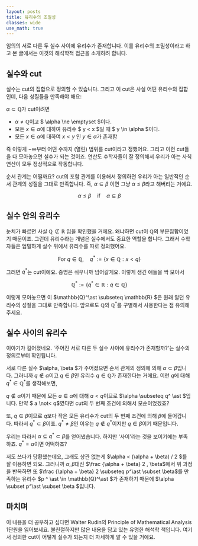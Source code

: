 ```yaml
---
layout: posts
title: 유리수의 조밀성
classes: wide
use_math: true
---
```


임의의 서로 다른 두 실수 사이에 유리수가 존재합니다. 이를 유리수의 조밀성이라고 하고 본 글에서는 이것의 해석학적 접근을 소개하려 합니다.

## 실수와 cut

실수는 cut의 집합으로 정의할 수 있습니다. 그리고 이 cut은 사실 어떤 유리수의 집합인데, 다음 성질들을 만족해야 해요:

$\alpha \subset \mathbb{Q}$가 cut이려면

* $\alpha \ne \mathbb{Q}$이고 $ \alpha \ne \emptyset $이다.
* 모든 $x \in \alpha$에 대하여 유리수 $ y < x $일 때 $ y \in \alpha $이다.
* 모든 $x \in \alpha$에 대하여 $x<y$ 인 $y \in \alpha$가 존재함

즉 이렇게 $- \infty$부터 어떤 수까지 (열린) 범위를 cut이라고 정했어요. 그리고 이런 cut들을 다 모아놓으면 실수가 되는 것이죠. 연산도 수학자들이 잘 정의해서 우리가 아는 사칙연산이 모두 정상적으로 작동합니다.

순서 관계는 어떨까요? cut의 포함 관계를 이용해서 정의하면 우리가 아는 일반적인 순서 관계의 성질을 그대로 만족합니다. 즉, $\alpha \subseteq \beta$ 이면 그냥 $\alpha \le \beta$라고 해버리는 거에요.


$$
\alpha \le \beta \quad \text{if} \quad \alpha \subseteq \beta
$$



## 실수 안의 유리수

눈치가 빠르면 사실 $\mathbb{Q} \not\subset \mathbb{R}$  임을 확인했을 거에요. 왜냐하면 cut이 $\mathbb{Q}$의 부분집합이었기 때문이죠. 그런데 유리수라는 개념은 실수에서도 중요한 역할을 합니다. 그래서 수학자들은 엄밀하게 실수 위에서 유리수를 따로 정의했어요.


$$
\mathrm{For} \; q \in \mathbb{Q}, \quad q^\ast := \{ x \in \mathbb{Q} : x < q \}​
$$


그러면 $q^\ast$는 cut이에요. 증명은 쉬우니까 넘어갈게요. 이렇게 생긴 애들을 싹 모아서


$$
\mathbb{Q}^\ast := \{q^\ast \in \mathbb{R} : q \in \mathbb{Q} \}
$$


이렇게 모아놓으면 이 $\mathbb{Q}^\ast \subseteq \mathbb{R} $은 원래 알던 유리수의 성질을 그대로 만족합니다. 앞으로도  $\mathbb{Q}$와 $\mathbb{Q} ^\ast$를 구별해서 사용한다는 점 유의해주세요.

## 실수 사이의 유리수

이야기가 길어졌네요. '주어진 서로 다른 두 실수 사이에 유리수가 존재할까?'는 실수의 정의로부터 확인됩니다.

서로 다른 실수 $\alpha, \beta $가 주어졌으면 순서 관계의 정의에 의해 $\alpha \subset \beta$입니다. 그러니까 $q \not\in \alpha$이고 $q \in \beta$인 유리수 $q\in \mathbb{Q}$가 존재한다는 거에요. 이런 $q$에 대해 $q^\ast \in \mathbb{Q}^\ast$를 생각해보면,

$q \notin \alpha$이기 때문에 모든 $a \in \alpha$에 대해 $a < q$이므로 $\alpha \subseteq q^ \ast $입니다.  만약 $ a \not< q$였다면 cut의 두 번째 조건에 의해서 모순이었겠죠?

또, $q \in \beta$이므로 $q$보다 작은 모든 유리수가 cut의 두 번째 조건에 의해 $\beta$에 들어갑니다. 따라서 $q^\ast \subset \beta$이죠. $q^\ast \ne \beta$인 이유는 $q \not\in q^\ast$이지만 $q \in \beta$이기 때문입니다.

우리는 따라서 $\alpha \subseteq q^\ast \subset \beta$를 얻어냈습니다. 하지만 '사이'라는 것을 보이기에는 부족하죠. $q^\ast = \alpha$이면 어떡하죠?

저도 쓰다가 당황했는데요, 그래도 상관 없는게 $\alpha < (\alpha + \beta) / 2 $를 잘 이용하면 되요. 그러니까 $\alpha, \beta$대신 $\frac {\alpha + \beta} 2 , \beta$에서 위 과정을 반복하면 또 $\frac {\alpha + \beta} 2 \subseteq p^\ast \subset \beta$를 만족하는 유리수 $p ^ \ast \in \mathbb{Q}^\ast $가 존재하기 때문에 $\alpha \subset p^\ast \subset \beta $입니다.



## 마치며

이 내용을 더 공부하고 싶다면 Walter Rudin의 Principle of Mathematical Analysis 1단원을 읽어보세요. 불친절하지만 많은 내용을 담고 있는 유명한 해석학 책입니다. 여기서 정의한 cut이 어떻게 실수가 되는지 더 자세하게 알 수 있을 거에요.